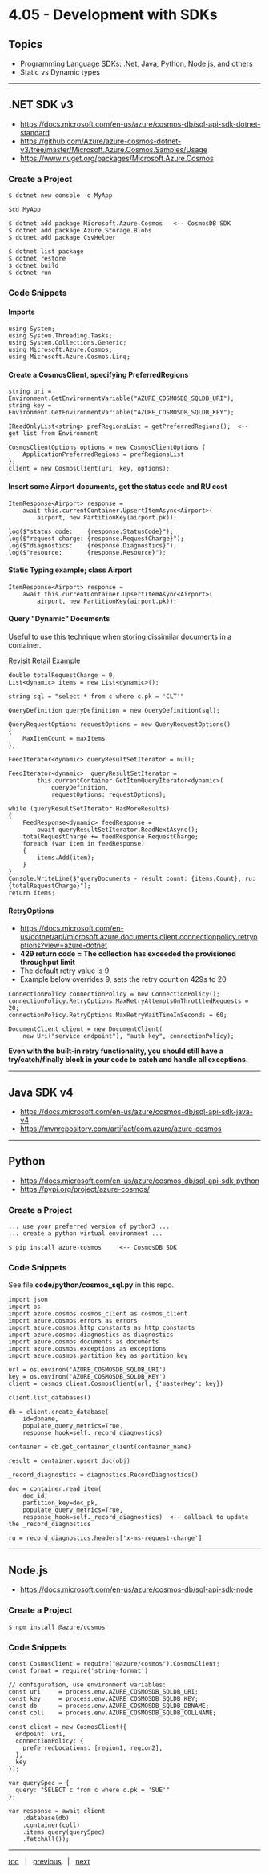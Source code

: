 # 4.05 - Development with SDKs

## Topics

- Programming Language SDKs: .Net, Java, Python, Node.js, and others
- Static vs Dynamic types

---

## .NET SDK v3

- https://docs.microsoft.com/en-us/azure/cosmos-db/sql-api-sdk-dotnet-standard 
- https://github.com/Azure/azure-cosmos-dotnet-v3/tree/master/Microsoft.Azure.Cosmos.Samples/Usage
- https://www.nuget.org/packages/Microsoft.Azure.Cosmos

### Create a Project

```
$ dotnet new console -o MyApp

$cd MyApp 

$ dotnet add package Microsoft.Azure.Cosmos   <-- CosmosDB SDK
$ dotnet add package Azure.Storage.Blobs 
$ dotnet add package CsvHelper

$ dotnet list package
$ dotnet restore
$ dotnet build
$ dotnet run
```

### Code Snippets

#### Imports

```
using System;
using System.Threading.Tasks;
using System.Collections.Generic;
using Microsoft.Azure.Cosmos;
using Microsoft.Azure.Cosmos.Linq;
```

#### Create a CosmosClient, specifying PreferredRegions

```
string uri = Environment.GetEnvironmentVariable("AZURE_COSMOSDB_SQLDB_URI");
string key = Environment.GetEnvironmentVariable("AZURE_COSMOSDB_SQLDB_KEY");

IReadOnlyList<string> prefRegionsList = getPreferredRegions();  <-- get list from Environment

CosmosClientOptions options = new CosmosClientOptions {
    ApplicationPreferredRegions = prefRegionsList
};
client = new CosmosClient(uri, key, options);
```

#### Insert some Airport documents, get the status code and RU cost

```
ItemResponse<Airport> response =
    await this.currentContainer.UpsertItemAsync<Airport>(
        airport, new PartitionKey(airport.pk));

log($"status code:    {response.StatusCode}");
log($"request charge: {response.RequestCharge}");
log($"diagnostics:    {response.Diagnostics}");
log($"resource:       {response.Resource}");
```

#### Static Typing example; class Airport

```
ItemResponse<Airport> response =
    await this.currentContainer.UpsertItemAsync<Airport>(
        airport, new PartitionKey(airport.pk));
```

#### Query "Dynamic" Documents

Useful to use this technique when storing dissimilar documents in a container.

[Revisit Retail Example](4_03_relational_to_cosmos_example.md)

```
double totalRequestCharge = 0;
List<dynamic> items = new List<dynamic>();

string sql = "select * from c where c.pk = 'CLT'"

QueryDefinition queryDefinition = new QueryDefinition(sql);

QueryRequestOptions requestOptions = new QueryRequestOptions()
{
    MaxItemCount = maxItems
};

FeedIterator<dynamic> queryResultSetIterator = null;

FeedIterator<dynamic>  queryResultSetIterator =
        this.currentContainer.GetItemQueryIterator<dynamic>(
            queryDefinition,
            requestOptions: requestOptions);

while (queryResultSetIterator.HasMoreResults)
{
    FeedResponse<dynamic> feedResponse =
        await queryResultSetIterator.ReadNextAsync();
    totalRequestCharge += feedResponse.RequestCharge;
    foreach (var item in feedResponse)
    {
        items.Add(item);
    }
}
Console.WriteLine($"queryDocuments - result count: {items.Count}, ru: {totalRequestCharge}");
return items;
```

#### RetryOptions

- https://docs.microsoft.com/en-us/dotnet/api/microsoft.azure.documents.client.connectionpolicy.retryoptions?view=azure-dotnet
- **429 return code = The collection has exceeded the provisioned throughput limit**
- The default retry value is 9
- Example below overrides 9, sets the retry count on 429s to 20

```
ConnectionPolicy connectionPolicy = new ConnectionPolicy();
connectionPolicy.RetryOptions.MaxRetryAttemptsOnThrottledRequests = 20;  
connectionPolicy.RetryOptions.MaxRetryWaitTimeInSeconds = 60;

DocumentClient client = new DocumentClient(
    new Uri("service endpoint"), "auth key", connectionPolicy);
```

**Even with the built-in retry functionality, you should still have a try/catch/finally block in your code to catch and handle all exceptions.**

---

## Java SDK v4

- https://docs.microsoft.com/en-us/azure/cosmos-db/sql-api-sdk-java-v4
- https://mvnrepository.com/artifact/com.azure/azure-cosmos

---

## Python

- https://docs.microsoft.com/en-us/azure/cosmos-db/sql-api-sdk-python
- https://pypi.org/project/azure-cosmos/

### Create a Project

```
... use your preferred version of python3 ...
... create a python virtual environment ...

$ pip install azure-cosmos     <-- CosmosDB SDK 
```

### Code Snippets

See file **code/python/cosmos_sql.py** in this repo.

```
import json
import os
import azure.cosmos.cosmos_client as cosmos_client
import azure.cosmos.errors as errors
import azure.cosmos.http_constants as http_constants
import azure.cosmos.diagnostics as diagnostics
import azure.cosmos.documents as documents
import azure.cosmos.exceptions as exceptions
import azure.cosmos.partition_key as partition_key

url = os.environ('AZURE_COSMOSDB_SQLDB_URI')
key = os.environ('AZURE_COSMOSDB_SQLDB_KEY')
client = cosmos_client.CosmosClient(url, {'masterKey': key})

client.list_databases()

db = client.create_database(
    id=dbname,
    populate_query_metrics=True,
    response_hook=self._record_diagnostics)

container = db.get_container_client(container_name)

result = container.upsert_doc(obj)

_record_diagnostics = diagnostics.RecordDiagnostics()

doc = container.read_item(
    doc_id,
    partition_key=doc_pk,
    populate_query_metrics=True,
    response_hook=self._record_diagnostics)  <-- callback to update the _record_diagnostics

ru = record_diagnostics.headers['x-ms-request-charge']  
```

---

## Node.js

- https://docs.microsoft.com/en-us/azure/cosmos-db/sql-api-sdk-node

### Create a Project

```
$ npm install @azure/cosmos 
```

### Code Snippets

```
const CosmosClient = require("@azure/cosmos").CosmosClient;
const format = require('string-format')

// configuration, use environment variables:
const uri     = process.env.AZURE_COSMOSDB_SQLDB_URI;
const key     = process.env.AZURE_COSMOSDB_SQLDB_KEY;
const db      = process.env.AZURE_COSMOSDB_SQLDB_DBNAME;
const coll    = process.env.AZURE_COSMOSDB_SQLDB_COLLNAME;

const client = new CosmosClient({
  endpoint: uri,
  connectionPolicy: {
    preferredLocations: [region1, region2],
  },
  key
});

var querySpec = {
  query: "SELECT c from c where c.pk = 'SUE'"
};

var response = await client
    .database(db)
    .container(coll)
    .items.query(querySpec)
    .fetchAll());
```

---

[toc](0_table_of_contents.md) &nbsp; |  &nbsp; [previous](4_04_local_development.md) &nbsp; | &nbsp; [next](0_table_of_contents.md) &nbsp;
